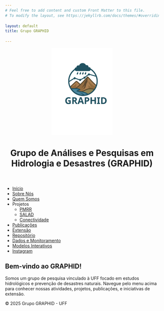 ```yaml
---
# Feel free to add content and custom Front Matter to this file.
# To modify the layout, see https://jekyllrb.com/docs/themes/#overriding-theme-defaults

layout: default
title: Grupo GRAPHID

---
```

<header>
  <img src="/assets/images/logo_graphid.svg" alt="Logo do Grupo GRAPHID" style="max-width: 200px;">
  <h1>Grupo de Análises e Pesquisas em Hidrologia e Desastres (GRAPHID)</h1>
</header>

<nav>
  <ul>
    <li><a href="/">Início</a></li>
    <li><a href="/sobre">Sobre Nós</a></li>
    <li><a href="/equipe">Quem Somos</a></li>
    <li>
      Projetos
      <ul>
        <li><a href="/projetos/pmrr">PMRR</a></li>
        <li><a href="/projetos/salad">SALAD</a></li>
        <li><a href="/projetos/conectividade">Conectividade</a></li>
      </ul>
    </li>
    <li><a href="/publicacoes">Publicações</a></li>
    <li><a href="/extensao">Extensão</a></li>
    <li><a href="/repositorio">Repositório</a></li>
    <li><a href="/dados">Dados e Monitoramento</a></li>
    <li><a href="/modelos">Modelos Interativos</a></li>
    <li><a href="https://www.instagram.com/graphid_ufrgs" target="_blank">Instagram</a></li>
  </ul>
</nav>

<main>
  <h2>Bem-vindo ao GRAPHID!</h2>
  <p>Somos um grupo de pesquisa vinculado à UFF focado em estudos hidrológicos e prevenção de desastres naturais. Navegue pelo menu acima para conhecer nossas atividades, projetos, publicações, e iniciativas de extensão.</p>
</main>

<footer>
  <p>&copy; 2025 Grupo GRAPHID - UFF</p>
</footer>
